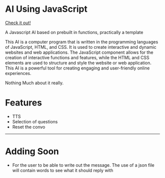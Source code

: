 # AI Using JavaScript

[Check it out!](https://snubbyowo.github.io/ai-using-javascript/)


A Javascript AI based on prebuilt in functions, practically a template

This AI is a computer program that is written in the programming languages of JavaScript, HTML, and CSS. It is used to create interactive and dynamic websites and web applications. The JavaScript component allows for the creation of interactive functions and features, while the HTML and CSS elements are used to structure and style the website or web application. This AI is a powerful tool for creating engaging and user-friendly online experiences.

Nothing Much about it really.

# Features
+ TTS
+ Selection of questions
+ Reset the convo
---

# Adding Soon
+ For the user to be able to write out the message. The use of a json file will contain words to see what it should reply with